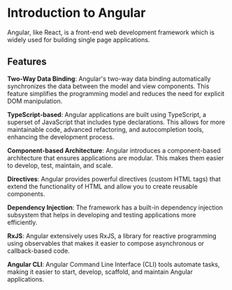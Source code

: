# Introduction to Angular

Angular, like React, is a front-end web development framework which is widely used for building single page applications.

## Features

**Two-Way Data Binding**: Angular's two-way data binding automatically synchronizes the data between the model and view components. This feature simplifies the programming model and reduces the need for explicit DOM manipulation.

**TypeScript-based**: Angular applications are built using TypeScript, a superset of JavaScript that includes type declarations. This allows for more maintainable code, advanced refactoring, and autocompletion tools, enhancing the development process.

**Component-based Architecture**: Angular introduces a component-based architecture that ensures applications are modular. This makes them easier to develop, test, maintain, and scale.

**Directives**: Angular provides powerful directives (custom HTML tags) that extend the functionality of HTML and allow you to create reusable components.

**Dependency Injection**: The framework has a built-in dependency injection subsystem that helps in developing and testing applications more efficiently.

**RxJS**: Angular extensively uses RxJS, a library for reactive programming using observables that makes it easier to compose asynchronous or callback-based code.

**Angular CLI**: Angular Command Line Interface (CLI) tools automate tasks, making it easier to start, develop, scaffold, and maintain Angular applications.
